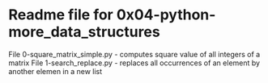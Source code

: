 # Readme file for 0x04-python-more_data_structures

File 0-square_matrix_simple.py - computes square value of all integers of a matrix
File 1-search_replace.py - replaces all occurrences of an element by another elemen in a new list
